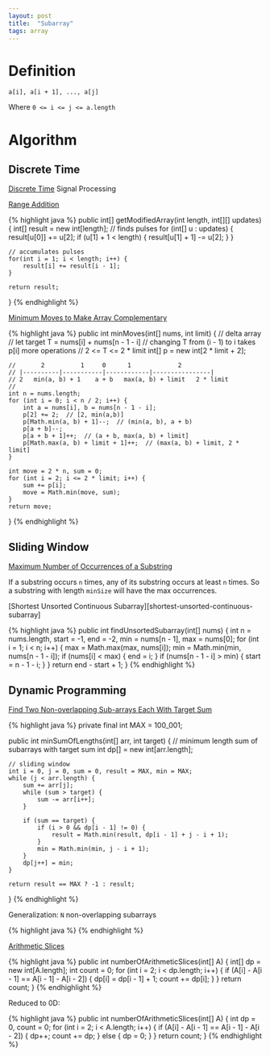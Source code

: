 ```yaml
---
layout: post
title:  "Subarray"
tags: array
---
```

# Definition
```
a[i], a[i + 1], ..., a[j]
```
Where `0 <= i <= j <= a.length`

# Algorithm

## Discrete Time

[Discrete Time](https://en.wikipedia.org/wiki/Discrete_time_and_continuous_time#Discrete_time) Signal Processing

[Range Addition][range-addition]

{% highlight java %}
public int[] getModifiedArray(int length, int[][] updates) {
    int[] result = new int[length];
    // finds pulses
    for (int[] u : updates) {
        result[u[0]] += u[2];
        if (u[1] + 1 < length) {
            result[u[1] + 1] -= u[2];
        }
    }

    // accumulates pulses
    for(int i = 1; i < length; i++) {
        result[i] += result[i - 1];
    }

    return result;
}
{% endhighlight %}

[Minimum Moves to Make Array Complementary][minimum-moves-to-make-array-complementary]

{% highlight java %}
public int minMoves(int[] nums, int limit) {
    // delta array
    // let target T = nums[i] + nums[n - 1 - i]
    // changing T from (i - 1) to i takes p[i] more operations
    // 2 <= T <= 2 * limit
    int[] p = new int[2 * limit + 2];

    //       2          1     0      1             2
    // |----------|-----------|------------|----------------|
    // 2   min(a, b) + 1    a + b   max(a, b) + limit   2 * limit
    //
    int n = nums.length;
    for (int i = 0; i < n / 2; i++) {
        int a = nums[i], b = nums[n - 1 - i];
        p[2] += 2;  // [2, min(a,b)]
        p[Math.min(a, b) + 1]--;  // (min(a, b), a + b)
        p[a + b]--;
        p[a + b + 1]++;  // (a + b, max(a, b) + limit]
        p[Math.max(a, b) + limit + 1]++;  // (max(a, b) + limit, 2 * limit]
    }

    int move = 2 * n, sum = 0;
    for (int i = 2; i <= 2 * limit; i++) {
        sum += p[i];
        move = Math.min(move, sum);
    }
    return move;
}
{% endhighlight %}

## Sliding Window

[Maximum Number of Occurrences of a Substring][maximum-number-of-occurrences-of-a-substring]

If a substring occurs `n` times, any of its substring occurs at least `n` times. So a substring with length `minSize` will have the max occurrences.

[Shortest Unsorted Continuous Subarray][shortest-unsorted-continuous-subarray]

{% highlight java %}
public int findUnsortedSubarray(int[] nums) {
    int n = nums.length, start = -1, end = -2, min = nums[n - 1], max = nums[0];
    for (int i = 1; i < n; i++) {
        max = Math.max(max, nums[i]);
        min = Math.min(min, nums[n - 1 - i]);
        if (nums[i] < max) {
            end = i;
        }
        if (nums[n - 1 - i] > min) {
            start = n - 1 - i;
        }
    }
    return end - start + 1;
}
{% endhighlight %}

## Dynamic Programming

[Find Two Non-overlapping Sub-arrays Each With Target Sum][find-two-non-overlapping-sub-arrays-each-with-target-sum]

{% highlight java %}
private final int MAX = 100_001;

public int minSumOfLengths(int[] arr, int target) {
    // minimum length sum of subarrays with target sum
    int dp[] = new int[arr.length];

    // sliding window
    int i = 0, j = 0, sum = 0, result = MAX, min = MAX;
    while (j < arr.length) {
        sum += arr[j];
        while (sum > target) {
            sum -= arr[i++];
        }

        if (sum == target) {
            if (i > 0 && dp[i - 1] != 0) {
                result = Math.min(result, dp[i - 1] + j - i + 1);
            }
            min = Math.min(min, j - i + 1);
        }
        dp[j++] = min;
    }

    return result == MAX ? -1 : result;
}
{% endhighlight %}

Generalization: `N` non-overlapping subarrays

{% highlight java %}
{% endhighlight %}

[Arithmetic Slices][arithmetic-slices]

{% highlight java %}
public int numberOfArithmeticSlices(int[] A) {
    int[] dp = new int[A.length];
    int count = 0;
    for (int i = 2; i < dp.length; i++) {
        if (A[i] - A[i - 1] == A[i - 1] - A[i - 2]) {
            dp[i] = dp[i - 1] + 1;
            count += dp[i];
        }
    }
    return count;
}
{% endhighlight %}

Reduced to 0D:

{% highlight java %}
public int numberOfArithmeticSlices(int[] A) {
    int dp = 0, count = 0;
    for (int i = 2; i < A.length; i++) {
        if (A[i] - A[i - 1] == A[i - 1] - A[i - 2]) {
            dp++;
            count += dp;
        } else {
            dp = 0;
        }
    }
    return count;
}
{% endhighlight %}

[arithmetic-slices]: https://leetcode.com/problems/arithmetic-slices/
[find-two-non-overlapping-sub-arrays-each-with-target-sum]: https://leetcode.com/problems/find-two-non-overlapping-sub-arrays-each-with-target-sum/
[maximum-number-of-occurrences-of-a-substring]: https://leetcode.com/problems/maximum-number-of-occurrences-of-a-substring/
[minimum-moves-to-make-array-complementary]: https://leetcode.com/problems/minimum-moves-to-make-array-complementary/
[range-addition]: https://leetcode.com/problems/range-addition/
[subarrays-with-k-different-integers]: https://leetcode.com/problems/subarrays-with-k-different-integers/
